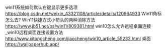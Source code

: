 win11系统如何默认右键显示更多选项
	https://blog.csdn.net/weixin_43321108/article/details/120964933
Win11角标怎么去? Win11快捷方式小箭头的两种消除方法
	https://www.jb51.net/os/win11/809381.html
win10怎么允许远程桌面连接_win10远程桌面连接设置方法
	http://www.xitongcheng.com/jiaocheng/win10_article_55233.html
桌面
	https://wallpaperhub.app/